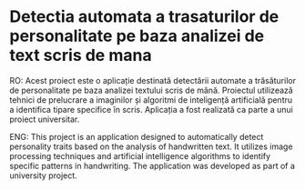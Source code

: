 # Detectia automata a trasaturilor de personalitate pe baza analizei de text scris de mana

RO: Acest proiect este o aplicație destinată detectării automate a trăsăturilor de personalitate pe baza analizei textului scris de mână. Proiectul utilizează tehnici de prelucrare a imaginilor și algoritmi de inteligență artificială pentru a identifica tipare specifice în scris. Aplicația a fost realizată ca parte a unui proiect universitar.

ENG: This project is an application designed to automatically detect personality traits based on the analysis of handwritten text. It utilizes image processing techniques and artificial intelligence algorithms to identify specific patterns in handwriting. The application was developed as part of a university project.

